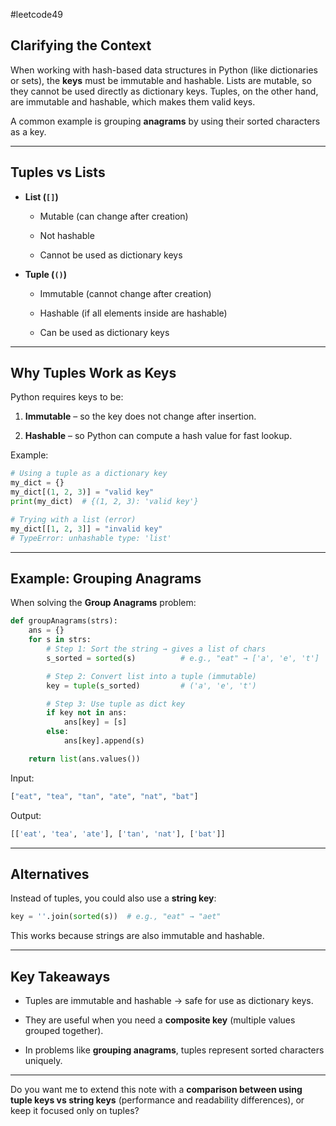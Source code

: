 #leetcode49
## Clarifying the Context

When working with hash-based data structures in Python (like dictionaries or sets), the **keys** must be immutable and hashable. Lists are mutable, so they cannot be used directly as dictionary keys. Tuples, on the other hand, are immutable and hashable, which makes them valid keys.

A common example is grouping **anagrams** by using their sorted characters as a key.

---

## Tuples vs Lists

- **List (`[]`)**
    
    - Mutable (can change after creation)
        
    - Not hashable
        
    - Cannot be used as dictionary keys
        
- **Tuple (`()`)**
    
    - Immutable (cannot change after creation)
        
    - Hashable (if all elements inside are hashable)
        
    - Can be used as dictionary keys
        

---

## Why Tuples Work as Keys

Python requires keys to be:

1. **Immutable** – so the key does not change after insertion.
    
2. **Hashable** – so Python can compute a hash value for fast lookup.
    

Example:

```python
# Using a tuple as a dictionary key
my_dict = {}
my_dict[(1, 2, 3)] = "valid key"
print(my_dict)  # {(1, 2, 3): 'valid key'}

# Trying with a list (error)
my_dict[[1, 2, 3]] = "invalid key"
# TypeError: unhashable type: 'list'
```

---

## Example: Grouping Anagrams

When solving the **Group Anagrams** problem:

```python
def groupAnagrams(strs):
    ans = {}
    for s in strs:
        # Step 1: Sort the string → gives a list of chars
        s_sorted = sorted(s)          # e.g., "eat" → ['a', 'e', 't']

        # Step 2: Convert list into a tuple (immutable)
        key = tuple(s_sorted)         # ('a', 'e', 't')

        # Step 3: Use tuple as dict key
        if key not in ans:
            ans[key] = [s]
        else:
            ans[key].append(s)

    return list(ans.values())
```

Input:

```python
["eat", "tea", "tan", "ate", "nat", "bat"]
```

Output:

```python
[['eat', 'tea', 'ate'], ['tan', 'nat'], ['bat']]
```

---

## Alternatives

Instead of tuples, you could also use a **string key**:

```python
key = ''.join(sorted(s))  # e.g., "eat" → "aet"
```

This works because strings are also immutable and hashable.

---

## Key Takeaways

- Tuples are immutable and hashable → safe for use as dictionary keys.
    
- They are useful when you need a **composite key** (multiple values grouped together).
    
- In problems like **grouping anagrams**, tuples represent sorted characters uniquely.
    

---

Do you want me to extend this note with a **comparison between using tuple keys vs string keys** (performance and readability differences), or keep it focused only on tuples?